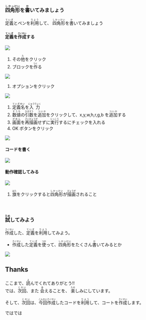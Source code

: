 


### <ruby>四角形<rt>しかっけい</rt></ruby>を<ruby>書<rt>か</rt></ruby>いてみましょう
<ruby>定義<rt>ていぎ</rt></ruby>とペンを<ruby>利用<rt>りよう</rt></ruby>して、 <ruby>四角形<rt>しかっけい</rt></ruby>を<ruby>書<rt>か</rt></ruby>いてみましょう


#### <ruby>定義<rt>ていぎ</rt></ruby>を<ruby>作成<rt>さくせい</rt></ruby>する

![](v001.png)

1. その<ruby>他<rt>た</rt></ruby>をクリック
2. ブロックを<ruby>作<rt>つく</rt></ruby>る

![](v002.png)

1. オプションをクリック

![](v003.png)

1. <ruby>定義名<rt>ていぎめい</rt></ruby>を<ruby>入力<rt>にゅうりょく</rt></ruby>
2. <ruby>数値<rt>すうち</rt></ruby>の<ruby>引数<rt>ひきすう</rt></ruby>を<ruby>追加<rt>ついか</rt></ruby>をクリックして、x,y,w,h,r,g,b を<ruby>追加<rt>ついか</rt></ruby>する
3. <ruby>画面<rt>がめん</rt></ruby>を<ruby>再描画<rt>さいびょうが</rt></ruby>せずに<ruby>実行<rt>じっこう</rt></ruby>するにチェックを入れる
4. OK ボタンをクリック

![](V004.png)

#### コードを書く
![](v005.png)

#### 動作確認してみる
![](v006.png)

1. <ruby>旗<rt>はた</rt></ruby>をクリックすると<ruby>四角形<rt>しかっけい</rt></ruby>が<ruby>描画<rt>びょうが</rt></ruby>されること




　

### <ruby>試<rt>ため</rt></ruby>してみよう
<ruby>作成<rt>さくせい</rt></ruby>した、<ruby>定義<rt>ていぎ</rt></ruby>を<ruby>利用<rt>りよう</rt></ruby>してみよう。

* <ruby>作成<rt>さくせい</rt></ruby>した<ruby>定義<rt>ていぎ</rt></ruby>を<ruby>使<rt>つか</rt></ruby>って、<ruby>四角形<rt>しかっけい</rt></ruby>をたくさん<ruby>書<rt>か</rt></ruby>いてみるとか

![](v007.png)


## Thanks
<div>
ここまで、<ruby>読<rt>よ</rt></ruby>んでくれてありがとう!!
</div>
<div>
では、<ruby>次回<rt>じかい</rt><ruby>、また
<ruby>会<rt>あ</rt></ruby>えることを、
<ruby>楽<rt>たの</rt></ruby>しみにしています。
</div>

そして、<ruby>次回<rt>じかい</rt></ruby>は、<ruby>今回作成<rt>こんかいさくせい</rt></ruby>したコードを<ruby>利用<rt>りよう</rt></ruby>して、コートを<ruby>作成<rt>さくせい</rt></ruby>します。

<div>
ではでは
</div>
